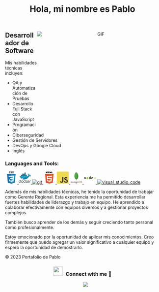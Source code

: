 <!DOCTYPE html>
<html>
<head>
</head>
<body>
    <header>
        <h1>Hola, mi nombre es Pablo</h1>
    </header>
    <section id="sobre-mi">
      <a target="_blank" align="center">
  <img align="right" top="500" height="300" width="400" alt="GIF" src="https://media.giphy.com/media/SWoSkN6DxTszqIKEqv/giphy.gif">
</a>
        <h2>Desarrollador de Software</h2>
        <p>Mis habilidades técnicas incluyen:</p>
        <ul>
            <li>QA y Automatización de Pruebas</li>
            <li>Desarrollo Full Stack con JavaScript</li>
            <li>Programación</li>
            <li>Ciberseguridad</li>
            <li>Gestión de Servidores</li>
            <li>DevOps y Google Cloud</li>
            <li>Inglés</li>
        </ul>
      <h3 align="left">Languages and Tools:</h3>
<p align="left"><a href="https://www.w3schools.com/css/" target="_blank" rel="noreferrer"> <img src="https://raw.githubusercontent.com/devicons/devicon/master/icons/css3/css3-original-wordmark.svg" alt="css3" width="40" height="40"/> </a> <a href="https://www.docker.com/" target="_blank" rel="noreferrer"> <img src="https://raw.githubusercontent.com/devicons/devicon/master/icons/docker/docker-original-wordmark.svg" alt="docker" width="40" height="40"/><a href="https://git-scm.com/" target="_blank" rel="noreferrer"> <img src="https://www.vectorlogo.zone/logos/git-scm/git-scm-icon.svg" alt="git" width="40" height="40"/> </a> <a href="https://www.w3.org/html/" target="_blank" rel="noreferrer"> <img src="https://raw.githubusercontent.com/devicons/devicon/master/icons/html5/html5-original-wordmark.svg" alt="html5" width="40" height="40"/> </a> <a href="https://developer.mozilla.org/en-US/docs/Web/JavaScript" target="_blank" rel="noreferrer"> <img src="https://raw.githubusercontent.com/devicons/devicon/master/icons/javascript/javascript-original.svg" alt="javascript" width="40" height="40"/> </a> <a href="https://www.mongodb.com/" target="_blank" rel="noreferrer"> <img src="https://raw.githubusercontent.com/devicons/devicon/master/icons/mongodb/mongodb-original-wordmark.svg" alt="mongodb" width="40" height="40"/> </a> <a href="https://nodejs.org" target="_blank" rel="noreferrer"> <img src="https://raw.githubusercontent.com/devicons/devicon/master/icons/nodejs/nodejs-original-wordmark.svg" alt="nodejs" width="40" height="40"/> </a><a href="https://code.visualstudio.com/" target="_blank" rel="noreferrer"> <img src="https://upload.wikimedia.org/wikipedia/commons/thumb/9/9a/Visual_Studio_Code_1.35_icon.svg/2048px-Visual_Studio_Code_1.35_icon.svg.png" alt="visual_studio_code" width="40" height="40"/> </a></p>
        <p>Además de mis habilidades técnicas, he tenido la oportunidad de trabajar como Gerente Regional. Esta experiencia me ha permitido desarrollar fuertes habilidades de liderazgo y trabajo en equipo. He aprendido a colaborar efectivamente con equipos diversos y a gestionar proyectos complejos.</p>
        <p>También busco aprender de los demás y seguir creciendo tanto personal como profesionalmente.</p>
        <p>Estoy emocionado por la oportunidad de aplicar mis conocimientos. Creo firmemente que puedo agregar un valor significativo a cualquier equipo y espero la oportunidad de demostrarlo.</p>
    </section>
    <footer>
        <p>© 2023 Portafolio de Pablo</p>
    </footer>
  <h3 align="center" > <img src="https://media.giphy.com/media/iY8CRBdQXODJSCERIr/giphy.gif" width="30" height="30" style="margin-right: 10px;">Connect with me 🤝 </h3>

<p align="center">

 <div align="center"  class="icons-social" style="margin-left: 10px;">
        <a style="margin-left: 10px;"  target="_blank" href="https://www.linkedin.com/in/pablo-l%C3%B3pez-39226a275/">
			<img src="https://img.icons8.com/doodle/40/000000/linkedin--v2.png"></a>
</p>
</body>
</html>
